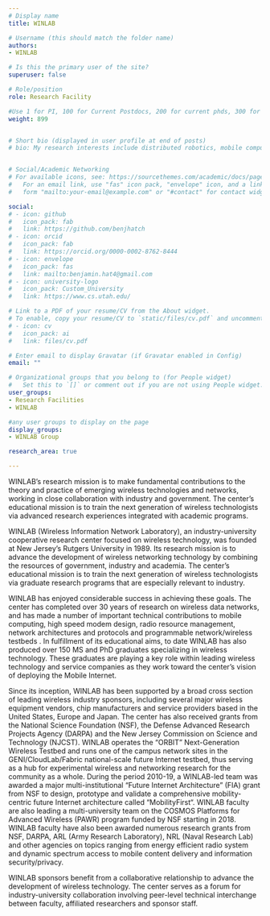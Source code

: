```yaml
---
# Display name
title: WINLAB

# Username (this should match the folder name)
authors:
- WINLAB

# Is this the primary user of the site?
superuser: false

# Role/position
role: Research Facility

#Use 1 for PI, 100 for Current Postdocs, 200 for current phds, 300 for current masters, 400 for current undergrads, 800 for alum postdocs, 810 for alum phds, 820 for alum masters, and 830 for alum undergrads, 900 for tools, 1000 for projects
weight: 899


# Short bio (displayed in user profile at end of posts)
# bio: My research interests include distributed robotics, mobile computing and programmable matter.


# Social/Academic Networking
# For available icons, see: https://sourcethemes.com/academic/docs/page-builder/#icons
#   For an email link, use "fas" icon pack, "envelope" icon, and a link in the
#   form "mailto:your-email@example.com" or "#contact" for contact widget.

social:
# - icon: github
#   icon_pack: fab
#   link: https://github.com/benjhatch
# - icon: orcid
#   icon_pack: fab
#   link: https://orcid.org/0000-0002-8762-8444
# - icon: envelope
#   icon_pack: fas
#   link: mailto:benjamin.hat4@gmail.com
# - icon: university-logo
#   icon_pack: Custom_University
#   link: https://www.cs.utah.edu/

# Link to a PDF of your resume/CV from the About widget.
# To enable, copy your resume/CV to `static/files/cv.pdf` and uncomment the lines below.
# - icon: cv
#   icon_pack: ai
#   link: files/cv.pdf

# Enter email to display Gravatar (if Gravatar enabled in Config)
email: ""

# Organizational groups that you belong to (for People widget)
#   Set this to `[]` or comment out if you are not using People widget.
user_groups:
- Research Facilities
- WINLAB

#any user groups to display on the page
display_groups:
- WINLAB Group

research_area: true

---
```


WINLAB’s research mission is to make fundamental contributions to the theory and practice of emerging wireless technologies and networks, working in close collaboration with industry and government. The center’s educational mission is to train the next generation of wireless technologists via advanced research experiences integrated with academic programs.

WINLAB (Wireless Information Network Laboratory), an industry-university cooperative research center focused on wireless technology, was founded at New Jersey’s Rutgers University in 1989. Its research mission is to advance the development of wireless networking technology by combining the resources of government, industry and academia. The center’s educational mission is to train the next generation of wireless technologists via graduate research programs that are especially relevant to industry.

WINLAB has enjoyed considerable success in achieving these goals. The center has completed over 30 years of research on wireless data networks, and has made a number of important technical contributions to mobile computing, high speed modem design, radio resource management, network architectures and protocols and programmable network/wireless testbeds . In fulfillment of its educational aims, to date WINLAB has also produced over 150 MS and PhD graduates specializing in wireless technology. These graduates are playing a key role within leading wireless technology and service companies as they work toward the center’s vision of deploying the Mobile Internet.

Since its inception, WINLAB has been supported by a broad cross section of leading wireless industry sponsors, including several major wireless equipment vendors, chip manufacturers and service providers based in the United States, Europe and Japan. The center has also received grants from the National Science Foundation (NSF), the Defense Advanced Research Projects Agency (DARPA) and the New Jersey Commission on Science and Technology (NJCST). WINLAB operates the “ORBIT” Next-Generation Wireless Testbed and runs one of the campus network sites in the GENI/CloudLab/Fabric national-scale future Internet testbed, thus serving as a hub for experimental wireless and networking research for the community as a whole.  During the period 2010-19, a WINLAB-led team was awarded a major multi-institutional  “Future Internet Architecture” (FIA) grant from NSF to design, prototype and validate a comprehensive mobility-centric future Internet architecture called “MobilityFirst“.  WINLAB faculty are also leading a multi-university team on the COSMOS Platforms for Advanced Wireless (PAWR) program funded by NSF starting in 2018.  WINLAB faculty have also been awarded numerous research grants from NSF, DARPA, ARL (Army Research Laboratory), NRL (Naval Research Lab) and other agencies on topics ranging from energy efficient radio system and dynamic spectrum access to mobile content delivery and information security/privacy.

WINLAB sponsors benefit from a collaborative relationship to advance the development of wireless technology. The center serves as a forum for industry-university collaboration involving peer-level technical interchange between faculty, affiliated researchers and sponsor staff.
